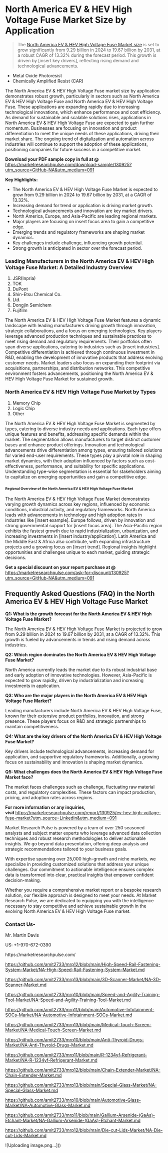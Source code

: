 <h1>North America EV & HEV High Voltage Fuse Market&nbsp;Size by Application</h1><blockquote><p>The <a href="https://marketresearchpulse.com/download-sample/130925?utm_source=GitHub-NA&amp;utm_medium=091">North America EV & HEV High Voltage Fuse Market size</a> is set to grow significantly from 9.29 billion in 2024 to 19.67 billion by 2031, at a robust CAGR of 13.32% during the forecast period. This growth is driven by [insert key drivers], reflecting rising demand and technological advancements.</p></blockquote><ul><li>Metal Oxide Photoresist<li> Chemically Amplified Resist (CAR)</li></ul><p>The North America EV & HEV High Voltage Fuse market size by application demonstrates robust growth, particularly in sectors such as North America EV & HEV High Voltage Fuse and North America EV & HEV High Voltage Fuse. These applications are expanding rapidly due to increasing technological innovations, which enhance performance and cost efficiency. As demand for sustainable and scalable solutions rises, applications in North America EV & HEV High Voltage Fuse are expected to gain further momentum. Businesses are focusing on innovation and product differentiation to meet the unique needs of these applications, driving their market share. The ongoing trend of digitalization and automation across industries will continue to support the adoption of these applications, positioning companies for future success in a competitive market.</p><p><strong>Download your PDF sample copy in full at @ </strong><a href="https://marketresearchpulse.com/download-sample/130925?utm_source=GitHub-NA&amp;utm_medium=091">https://marketresearchpulse.com/download-sample/130925?utm_source=GitHub-NA&amp;utm_medium=091</a></p><p><strong>Key Highlights: </strong></p><ul><li>The North America EV & HEV High Voltage Fuse Market is expected to grow from 9.29 billion in 2024 to 19.67 billion by 2031, at a CAGR of 13.32%.</li><li>Increasing demand for trend or application is driving market growth.</li><li>Technological advancements and innovation are key market drivers.</li><li>North America, Europe, and Asia-Pacific are leading regional markets.</li><li>Major players are focusing on insert focus area to gain a competitive edge.</li><li>Emerging trends and regulatory frameworks are shaping market dynamics.</li><li>Key challenges include challenge, influencing growth potential.</li><li>Strong growth is anticipated in sector over the forecast period.</li></ul><h3>Leading Manufacturers in the North America EV & HEV High Voltage Fuse Market: A Detailed Industry Overview</h3><ol><li>JSR(Inpria)</li><li>TOK</li><li>DuPont</li><li>Shin-Etsu Chemical Co.</li><li>Ltd.</li><li>Dongjin Semichem</li><li>Fujifilm</li></ol><div class="flex max-w-full flex-col flex-grow"><div class="min-h-8 text-message flex w-full flex-col items-end gap-2 whitespace-normal break-words [.text-message+&amp;]:mt-5" dir="auto" data-message-author-role="assistant" data-message-id="fd8432e4-4910-450d-b182-61b7bfb0a01f" data-message-model-slug="gpt-4o"><div class="flex w-full flex-col gap-1 empty:hidden first:pt-[3px]"><div class="markdown prose w-full break-words dark:prose-invert light"><p>The North America EV & HEV High Voltage Fuse Market features a dynamic landscape with leading manufacturers driving growth through innovation, strategic collaborations, and a focus on emerging technologies. Key players leverage advanced production techniques and sustainable practices to meet rising demand and regulatory requirements. Their portfolios often span diverse applications, catering to industries such as [insert industries]. Competitive differentiation is achieved through continuous investment in R&amp;D, enabling the development of innovative products that address evolving customer needs. Market leaders also focus on expanding their footprint via acquisitions, partnerships, and distribution networks. This competitive environment fosters advancements, positioning the North America EV & HEV High Voltage Fuse Market for sustained growth.</p></div></div></div></div><h3>North America EV & HEV High Voltage Fuse Market by Types</h3><ol><li>Memory Chip<li> Logic Chip<li> Other</li></ol><div class="flex max-w-full flex-col flex-grow"><div class="min-h-8 text-message flex w-full flex-col items-end gap-2 whitespace-normal break-words [.text-message+&amp;]:mt-5" dir="auto" data-message-author-role="assistant" data-message-id="084470be-0bb7-4664-bddf-5156b4f41249" data-message-model-slug="gpt-4o-mini"><div class="flex w-full flex-col gap-1 empty:hidden first:pt-[3px]"><div class="markdown prose w-full break-words dark:prose-invert light"><p>The North America EV & HEV High Voltage Fuse Market is segmented by types, catering to diverse industry needs and applications. Each type offers unique features and benefits, addressing specific demands within the market. The segmentation allows manufacturers to target distinct customer bases and enhance product offerings. Innovation and technological advancements drive differentiation among types, ensuring tailored solutions for varied end-user requirements. These types play a pivotal role in shaping market dynamics, with their adoption influenced by factors such as cost-effectiveness, performance, and suitability for specific applications. Understanding type-wise segmentation is essential for stakeholders aiming to capitalize on emerging opportunities and gain a competitive edge.</p></div></div></div></div><h3><span style="font-size: 11px;">Regional Overview of the North America EV & HEV High Voltage Fuse Market</span></h3><div class="flex max-w-full flex-col flex-grow"><div class="min-h-8 text-message flex w-full flex-col items-end gap-2 whitespace-normal break-words [.text-message+&amp;]:mt-5" dir="auto" data-message-author-role="assistant" data-message-id="e9038762-ce64-4e30-91c9-9bd413514231" data-message-model-slug="gpt-4o-mini"><div class="flex w-full flex-col gap-1 empty:hidden first:pt-[3px]"><div class="markdown prose w-full break-words dark:prose-invert light"><p>The North America EV & HEV High Voltage Fuse Market demonstrates varying growth dynamics across key regions, influenced by economic conditions, industrial activity, and regulatory frameworks. North America leads with advancements in technology and high adoption rates in industries like [insert example]. Europe follows, driven by innovation and strong governmental support for [insert focus area]. The Asia-Pacific region exhibits the fastest growth due to rapid industrialization, urbanization, and increasing investments in [insert industry/application]. Latin America and the Middle East &amp; Africa also contribute, with expanding infrastructure projects and a growing focus on [insert trend]. Regional insights highlight opportunities and challenges unique to each market, guiding strategic decisions.</p></div></div></div></div><p><strong>Get a special discount on your report purchase at @ </strong><a href="https://marketresearchpulse.com/ask-for-discount/130925?utm_source=GitHub-NA&amp;utm_medium=091">https://marketresearchpulse.com/ask-for-discount/130925?utm_source=GitHub-NA&amp;utm_medium=091</a></p><h2>Frequently Asked Questions (FAQ) in the North America EV & HEV High Voltage Fuse Market</h2><p><strong>Q1: What is the growth forecast for the North America EV & HEV High Voltage Fuse Market?</strong></p><p>The North America EV & HEV High Voltage Fuse Market is projected to grow from 9.29 billion in 2024 to 19.67 billion by 2031, at a CAGR of 13.32%. This growth is fueled by advancements in trends and rising demand across industries.</p><p><strong>Q2: Which region dominates the North America EV & HEV High Voltage Fuse Market?</strong></p><p>North America currently leads the market due to its robust industrial base and early adoption of innovative technologies. However, Asia-Pacific is expected to grow rapidly, driven by industrialization and increasing investments in application.</p><p><strong>Q3: Who are the major players in the North America EV & HEV High Voltage Fuse Market?</strong></p><p>Leading manufacturers include North America EV & HEV High Voltage Fuse, known for their extensive product portfolios, innovation, and strong presence. These players focus on R&amp;D and strategic partnerships to maintain competitiveness.</p><p><strong>Q4: What are the key drivers of the North America EV & HEV High Voltage Fuse Market?</strong></p><p>Key drivers include technological advancements, increasing demand for application, and supportive regulatory frameworks. Additionally, a growing focus on sustainability and innovation is shaping market dynamics.</p><p><strong>Q5: What challenges does the North America EV & HEV High Voltage Fuse Market face?</strong></p><p>The market faces challenges such as challenge, fluctuating raw material costs, and regulatory complexities. These factors can impact production, pricing, and adoption rates across regions.</p><p><strong>For more information or any inquiries, visit&nbsp;</strong><a href="https://marketresearchpulse.com/report/130925/ev-hev-high-voltage-fuse-market?utm_source=Linkedin&utm_medium=091">https://marketresearchpulse.com/report/130925/ev-hev-high-voltage-fuse-market?utm_source=Linkedin&utm_medium=091</a></p><p>Market Research Pulse is powered by a team of over 250 seasoned analysts and subject matter experts who leverage advanced data collection techniques and robust research methodologies to deliver actionable insights. We go beyond data presentation, offering deep analysis and strategic recommendations tailored to your business goals.</p><p>With expertise spanning over 25,000 high-growth and niche markets, we specialize in providing customized solutions that address your unique challenges. Our commitment to actionable intelligence ensures complex data is transformed into clear, practical insights that empower confident decision-making.</p><p>Whether you require a comprehensive market report or a bespoke research solution, our flexible approach is designed to meet your needs. At Market Research Pulse, we are dedicated to equipping you with the intelligence necessary to stay competitive and achieve sustainable growth in the evolving North America EV & HEV High Voltage Fuse market.</p><h3><strong>Contact Us-</strong></h3><p>Mr. Martin Davis</p><p>US: +1-970-672-0390</p><p>https://marketresearchpulse.com/</p><p><a href="https://github.com/amit2733/mrp12/blob/main/High-Speed-Rail-Fastening-System-Market/NA-High-Speed-Rail-Fastening-System-Market.md">https://github.com/amit2733/mrp12/blob/main/High-Speed-Rail-Fastening-System-Market/NA-High-Speed-Rail-Fastening-System-Market.md</a></p><p><a href="https://github.com/amit2733/mrp13/blob/main/3D-Scanner-Market/NA-3D-Scanner-Market.md">https://github.com/amit2733/mrp13/blob/main/3D-Scanner-Market/NA-3D-Scanner-Market.md</a></p><p><a href="https://github.com/amit2733/mrp10/blob/main/Speed-and-Agility-Training-Tool-Market/NA-Speed-and-Agility-Training-Tool-Market.md">https://github.com/amit2733/mrp10/blob/main/Speed-and-Agility-Training-Tool-Market/NA-Speed-and-Agility-Training-Tool-Market.md</a></p><p><a href="https://github.com/amit2733/mrp11/blob/main/Automotive-Infotainment-SOCs-Market/NA-Automotive-Infotainment-SOCs-Market.md">https://github.com/amit2733/mrp11/blob/main/Automotive-Infotainment-SOCs-Market/NA-Automotive-Infotainment-SOCs-Market.md</a></p><p><a href="https://github.com/amit2733/mrp13/blob/main/Medical-Touch-Screen-Market/NA-Medical-Touch-Screen-Market.md">https://github.com/amit2733/mrp13/blob/main/Medical-Touch-Screen-Market/NA-Medical-Touch-Screen-Market.md</a></p><p><a href="https://github.com/amit2733/mrp10/blob/main/Anti-Thyroid-Drugs-Market/NA-Anti-Thyroid-Drugs-Market.md">https://github.com/amit2733/mrp10/blob/main/Anti-Thyroid-Drugs-Market/NA-Anti-Thyroid-Drugs-Market.md</a></p><p><a href="https://github.com/amit2733/mrp11/blob/main/R-1234yf-Refrigerant-Market/NA-R-1234yf-Refrigerant-Market.md">https://github.com/amit2733/mrp11/blob/main/R-1234yf-Refrigerant-Market/NA-R-1234yf-Refrigerant-Market.md</a></p><p><a href="https://github.com/amit2733/mrp12/blob/main/Chain-Extender-Market/NA-Chain-Extender-Market.md">https://github.com/amit2733/mrp12/blob/main/Chain-Extender-Market/NA-Chain-Extender-Market.md</a></p><p><a href="https://github.com/amit2733/mrp13/blob/main/Special-Glass-Market/NA-Special-Glass-Market.md">https://github.com/amit2733/mrp13/blob/main/Special-Glass-Market/NA-Special-Glass-Market.md</a></p><p><a href="https://github.com/amit2733/mrp10/blob/main/Automotive-Glass-Market/NA-Automotive-Glass-Market.md">https://github.com/amit2733/mrp10/blob/main/Automotive-Glass-Market/NA-Automotive-Glass-Market.md</a></p><p><a href="https://github.com/amit2733/mrp11/blob/main/Gallium-Arsenide-(GaAs)-Etchant-Market/NA-Gallium-Arsenide-(GaAs)-Etchant-Market.md">https://github.com/amit2733/mrp11/blob/main/Gallium-Arsenide-(GaAs)-Etchant-Market/NA-Gallium-Arsenide-(GaAs)-Etchant-Market.md</a></p><p><a href="https://github.com/amit2733/mrp12/blob/main/Die-cut-Lids-Market/NA-Die-cut-Lids-Market.md">https://github.com/amit2733/mrp12/blob/main/Die-cut-Lids-Market/NA-Die-cut-Lids-Market.md</a></p>
![Uploading image.png…]()

